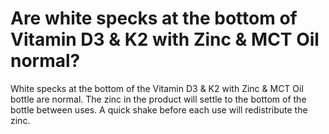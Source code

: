 # Are white specks at the bottom of Vitamin D3 & K2 with Zinc & MCT Oil normal?

White specks at the bottom of the Vitamin D3 & K2 with Zinc & MCT Oil bottle are normal. The zinc in the product will settle to the bottom of the bottle between uses. A quick shake before each use will redistribute the zinc.